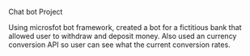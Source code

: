 Chat bot Project

Using microsfot bot framework, created a bot for a fictitious bank that allowed user to withdraw and deposit money. Also used an currency conversion API so user can see what the current conversion rates.

